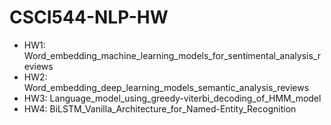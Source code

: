 # CSCI544-NLP-HW
- HW1: Word_embedding_machine_learning_models_for_sentimental_analysis_reviews
- HW2: Word_embedding_deep_learning_models_semantic_analysis_reviews
- HW3: Language_model_using_greedy-viterbi_decoding_of_HMM_model
- HW4: BiLSTM_Vanilla_Architecture_for_Named-Entity_Recognition
